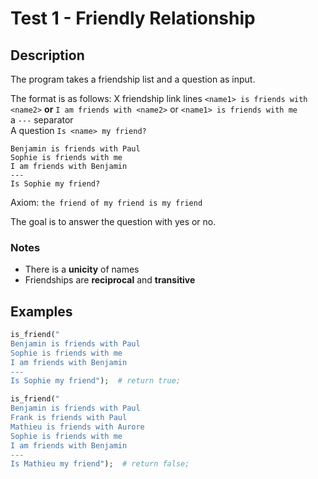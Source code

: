 # Test 1 - Friendly Relationship



## Description

The program takes a friendship list and a question as input.

The format is as follows:
X friendship link lines `<name1> is friends with <name2>` __or__ `I am friends with <name2>` or `<name1> is friends with me`<br>
a `---` separator<br>
A question `Is <name> my friend?`

```
Benjamin is friends with Paul
Sophie is friends with me
I am friends with Benjamin
---
Is Sophie my friend?
```

Axiom: `the friend of my friend is my friend`

The goal is to answer the question with yes or no.

### Notes

* There is a __unicity__ of names
* Friendships are __reciprocal__ and __transitive__

## Examples

```php
is_friend("
Benjamin is friends with Paul
Sophie is friends with me
I am friends with Benjamin
---
Is Sophie my friend");  # return true;
```

```php
is_friend("
Benjamin is friends with Paul
Frank is friends with Paul
Mathieu is friends with Aurore
Sophie is friends with me
I am friends with Benjamin
---
Is Mathieu my friend");  # return false;
```